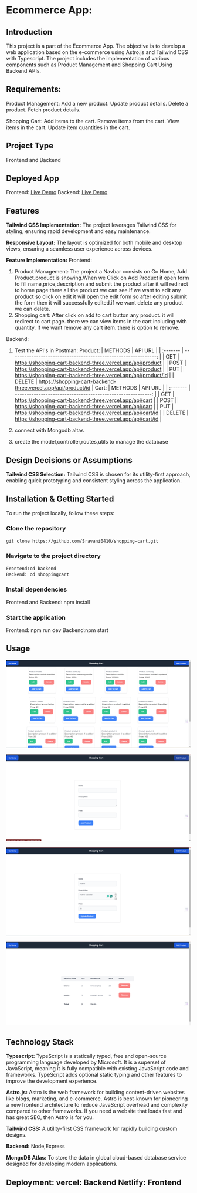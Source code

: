 # Ecommerce App:

## Introduction
This project is a part of the Ecommerce App. The objective is to develop a web application based on the e-commerce using Astro.js and Tailwind CSS with Typescript. The project includes the implementation of various components such as Product Management and Shopping Cart Using Backend APIs.

## Requirements:
  Product Management:
        Add a new product.
        Update product details.
        Delete a product.
        Fetch product details.

  Shopping Cart:
        Add items to the cart.
        Remove items from the cart.
        View items in the cart.
        Update item quantities in the cart.

## Project Type
Frontend and Backend

## Deployed App
Frontend: [Live Demo](https://master--tiny-starburst-71af45.netlify.app/)
Backend: [Live Demo](https://shopping-cart-backend-three.vercel.app/)


## Features
**Tailwind CSS Implementation:** The project leverages Tailwind CSS for styling, ensuring rapid development and easy maintenance.

**Responsive Layout:** The layout is optimized for both mobile and desktop views, ensuring a seamless user experience across devices.

**Feature Implementation:** 
Frontend:
1.  Product Management:
    The project a Navbar consists on Go Home, Add Product.product is showing.When we Click on Add Product it open form to fill name,price,description and submit the product after it will redirect to home page there all the product we can see.If we want to edit any product so click on edit it will open the edit form so after editing submit the form then it will successfully edited.if we want delete any product we can delete.
2.  Shopping cart:
     After click on add to cart button any product. it will redirect to cart page. there we can view items in the cart including with quantity. If we want remove any cart item. there is option to remove.

Backend:

1. Test the API's in Postman:
         Product:
                | METHODS  |                        API URL                                   |
                | :------- |  --------------------------------------------------------------: | 
                | GET      |  https://shopping-cart-backend-three.vercel.app/api/product      | 
                | POST     |  https://shopping-cart-backend-three.vercel.app/api/product      | 
                | PUT      |  https://shopping-cart-backend-three.vercel.app/api/product/id   | 
                | DELETE   |  https://shopping-cart-backend-three.vercel.app/api/product/id   | 
         Cart:
                | METHODS  |                        API URL                               |
                | :------- |  ----------------------------------------------------------: | 
                | GET      |  https://shopping-cart-backend-three.vercel.app/api/cart     | 
                | POST     |  https://shopping-cart-backend-three.vercel.app/api/cart     | 
                | PUT      |  https://shopping-cart-backend-three.vercel.app/api/cart/id  | 
                | DELETE   |  https://shopping-cart-backend-three.vercel.app/api/cart/id  | 
  
2. connect with Mongodb altas
3. create the model,controller,routes,utils to manage the database

    
## Design Decisions or Assumptions

**Tailwind CSS Selection:** Tailwind CSS is chosen for its utility-first approach, enabling quick prototyping and consistent styling across the application.

## Installation & Getting Started
To run the project locally, follow these steps:

### Clone the repository

    git clone https://github.com/Sravani0410/shopping-cart.git
    

### Navigate to the project directory

    Frontend:cd backend
    Backend: cd shoppingcart

### Install dependencies
 
   Frontend and Backend: npm install 


### Start the application

   Frontend: npm run dev
   Backend:npm start

## Usage

![Home Page](screenshots/homeimg.png)

![Add Product Page](screenshots/addimg.png)

![Edit Product Page](screenshots/editimg.png)

![Cart Items Page](screenshots/cartimg.png)


## Technology Stack

**Typescript:** TypeScript is a statically typed, free and open-source programming language developed by Microsoft. It is a superset of JavaScript, meaning it is fully compatible with existing JavaScript code and frameworks. TypeScript adds optional static typing and other features to improve the development experience.

**Astro.js:** Astro is the web framework for building content-driven websites like blogs, marketing, and e-commerce. Astro is best-known for pioneering a new frontend architecture to reduce JavaScript overhead and complexity compared to other frameworks. If you need a website that loads fast and has great SEO, then Astro is for you.

**Tailwind CSS:** A utility-first CSS framework for rapidly building custom designs.

**Backend:** Node,Express

**MongoDB Atlas:** To store the data in global cloud-based database service designed for developing modern applications.

**Deployment:** 
      vercel:  Backend
      Netlify: Frontend
---
